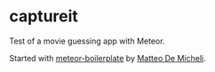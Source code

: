 # captureit

Test of a movie guessing app with Meteor.

Started with [meteor-boilerplate](https://github.com/matteodem/meteor-boilerplate) by [Matteo De Micheli](https://github.com/matteodem).
